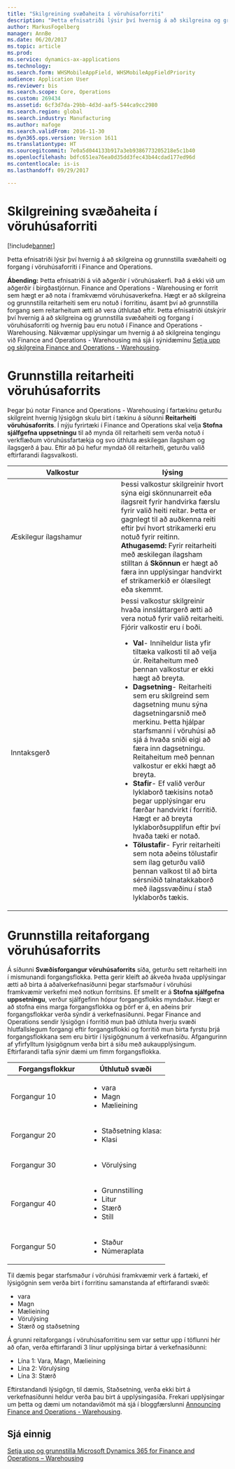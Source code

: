 ```yaml
---
title: "Skilgreining svæðaheita í vöruhúsaforriti"
description: "Þetta efnisatriði lýsir því hvernig á að skilgreina og grunnstilla svæðaheiti og forgang í vöruhúsaforriti í Finance and Operations."
author: MarkusFogelberg
manager: AnnBe
ms.date: 06/20/2017
ms.topic: article
ms.prod: 
ms.service: dynamics-ax-applications
ms.technology: 
ms.search.form: WHSMobileAppField, WHSMobileAppFieldPriority
audience: Application User
ms.reviewer: bis
ms.search.scope: Core, Operations
ms.custom: 269434
ms.assetid: 6cf3d7da-29bb-4d3d-aaf5-544ca9cc2980
ms.search.region: global
ms.search.industry: Manufacturing
ms.author: mafoge
ms.search.validFrom: 2016-11-30
ms.dyn365.ops.version: Version 1611
ms.translationtype: HT
ms.sourcegitcommit: 7e0a5d044133b917a3eb9386773205218e5c1b40
ms.openlocfilehash: bdfc651ea76ea0d35dd3fec43b44cdad177ed96d
ms.contentlocale: is-is
ms.lasthandoff: 09/29/2017

---
```


# <a name="configure-app-field-names-in-warehousing-app"></a>Skilgreining svæðaheita í vöruhúsaforriti

[!include[banner](../includes/banner.md)]


Þetta efnisatriði lýsir því hvernig á að skilgreina og grunnstilla svæðaheiti og forgang í vöruhúsaforriti í Finance and Operations. 

**Ábending:** Þetta efnisatriði á við aðgerðir í vöruhúsakerfi. Það á ekki við um aðgerðir í birgðastjórnun. Finance and Operations - Warehousing er forrit sem hægt er að nota í framkvæmd vöruhúsaverkefna. Hægt er að skilgreina og grunnstilla reitarheiti sem eru notuð í forritinu, ásamt því að grunnstilla forgang sem reitarheitum ætti að vera úthlutað eftir. Þetta efnisatriði útskýrir því hvernig á að skilgreina og grunnstilla svæðaheiti og forgang í vöruhúsaforriti og hvernig þau eru notuð í Finance and Operations - Warehousing. Nákvæmar upplýsingar um hvernig á að skilgreina tengingu við Finance and Operations - Warehousing má sjá í sýnidæminu [Setja upp og skilgreina Finance and Operations - Warehousing](install-configure-warehousing-app.md).

<a name="configure-warehouse-app-field-names"></a>Grunnstilla reitarheiti vöruhúsaforrits
===================================

Þegar þú notar Finance and Operations - Warehousing í fartækinu geturðu skilgreint hvernig lýsigögn skulu birt í tækinu á síðunni **Reitarheiti vöruhúsaforrits**. Í nýju fyrirtæki í Finance and Operations skal velja **Stofna sjálfgefna uppsetningu** til að mynda öll reitarheiti sem verða notuð í verkflæðum vöruhússfartækja og svo úthluta æskilegan ílagsham og ílagsgerð á þau. Eftir að þú hefur myndað öll reitarheiti, geturðu valið eftirfarandi ílagsvalkosti.

<table>
<colgroup>
<col width="50%" />
<col width="50%" />
</colgroup>
<thead>
<tr class="header">
<th>Valkostur</th>
<th>lýsing</th>
</tr>
</thead>
<tbody>
<tr class="odd">
<td>Æskilegur ílagshamur</td>
<td>Þessi valkostur skilgreinir hvort sýna eigi skönnunarreit eða ílagsreit fyrir handvirka færslu fyrir valið heiti reitar. Þetta er gagnlegt til að auðkenna reiti eftir því hvort strikamerki eru notuð fyrir reitinn. <strong>Athugasemd:</strong> Fyrir reitarheiti með æskilegan ílagsham stilltan á <strong>Skönnun</strong> er hægt að færa inn upplýsingar handvirkt ef strikamerkið er ólæsilegt eða skemmt.</td>
</tr>
<tr class="even">
<td>Inntaksgerð</td>
<td>Þessi valkostur skilgreinir hvaða innsláttargerð ætti að vera notuð fyrir valið reitarheiti. Fjórir valkostir eru í boði.
<ul>
<li><strong>Val</strong>- Inniheldur lista yfir tiltæka valkosti til að velja úr. Reitaheitum með þennan valkostur er ekki hægt að breyta.</li>
<li><strong>Dagsetning</strong>- Reitarheiti sem eru skilgreind sem dagsetning munu sýna dagsetningarsnið með merkinu. Þetta hjálpar starfsmanni í vöruhúsi að sjá á hvaða sniði eigi að færa inn dagsetningu. Reitaheitum með þennan valkostur er ekki hægt að breyta.</li>
<li><strong>Stafir</strong>- Ef valið verður lyklaborð tækisins notað þegar upplýsingar eru færðar handvirkt í forritið. Hægt er að breyta lyklaborðsupplifun eftir því hvaða tæki er notað.</li>
<li><strong>Tölustafir</strong>- Fyrir reitarheiti sem nota aðeins tölustafir sem ílag geturðu valið þennan valkost til að birta sérsniðið talnatakkaborð með ílagssvæðinu í stað lyklaborðs tækis.</li>
</ul></td>
</tr>
</tbody>
</table>

<a name="configure-warehouse-app-field-priority"></a>Grunnstilla reitaforgang vöruhúsaforrits
======================================

Á síðunni **Svæðisforgangur vöruhúsaforrits** síða, geturðu sett reitarheiti inn í mismunandi forgangsflokka. Þetta gerir kleift að ákveða hvaða upplýsingar ætti að birta á aðalverkefnasíðunni þegar starfsmaður í vöruhúsi framkvæmir verkefni með notkun forritsins. Ef smellt er á **Stofna sjálfgefna uppsetningu**, verður sjálfgefinn hópur forgangsflokks myndaður. Hægt er að stofna eins marga forgangsflokka og þörf er á, en aðeins þrír forgangsflokkar verða sýndir á verkefnasíðunni. Þegar Finance and Operations sendir lýsigögn í forritið mun það úthluta hverju svæði hlutfallslegum forgangi eftir forgangsflokki og forritið mun birta fyrstu þrjá forgangsflokkana sem eru birtir í lýsigögnunum á verkefnasíðu. Afgangurinn af yfirfylltum lýsigögnum verða birt á síðu með aukaupplýsingum. Eftirfarandi tafla sýnir dæmi um fimm forgangsflokka.

<table>
<colgroup>
<col width="50%" />
<col width="50%" />
</colgroup>
<thead>
<tr class="header">
<th>Forgangsflokkur</th>
<th>Úthlutuð svæði</th>
</tr>
</thead>
<tbody>
<tr class="odd">
<td> Forgangur 10</td>
<td><ul>
<li>vara</li>
<li>Magn</li>
<li>Mælieining</li>
</ul></td>
</tr>
<tr class="even">
<td> Forgangur 20</td>
<td><ul>
<li>Staðsetning klasa:</li>
<li>Klasi</li>
</ul></td>
</tr>
<tr class="odd">
<td> Forgangur 30</td>
<td><ul>
<li>Vörulýsing</li>
</ul></td>
</tr>
<tr class="even">
<td> Forgangur 40</td>
<td><ul>
<li>Grunnstilling</li>
<li>Litur</li>
<li>Stærð</li>
<li>Stíll</li>
</ul></td>
</tr>
<tr class="odd">
<td> Forgangur 50</td>
<td><ul>
<li>Staður</li>
<li>Númeraplata</li>
</ul></td>
</tr>
</tbody>
</table>

Til dæmis þegar starfsmaður í vöruhúsi framkvæmir verk á fartæki, ef lýsigögnin sem verða birt í forritinu samanstanda af eftirfarandi svæði:

-   vara
-   Magn
-   Mælieining
-   Vörulýsing
-   Stærð og staðsetning

Á grunni reitaforgangs í vöruhúsaforritinu sem var settur upp í töflunni hér að ofan, verða eftirfarandi 3 línur upplýsinga birtar á verkefnasíðunni:

-   Lína 1: Vara, Magn, Mælieining
-   Lína 2: Vörulýsing
-   Lína 3: Stærð

Eftirstandandi lýsigögn, til dæmis, Staðsetning, verða ekki birt á verkefnasíðunni heldur verða þau birt á upplýsingasíða. Frekari upplýsingar um þetta og dæmi um notandaviðmót má sjá í bloggfærslunni [Announcing Finance and Operations - Warehousing](https://blogs.msdn.microsoft.com/dynamicsaxscm/2017/01/20/announcing-dynamics-365-for-operations-warehousing/).

<a name="see-also"></a>Sjá einnig
--------

[Setja upp og grunnstilla Microsoft Dynamics 365 for Finance and Operations – Warehousing](install-configure-warehousing-app.md)




